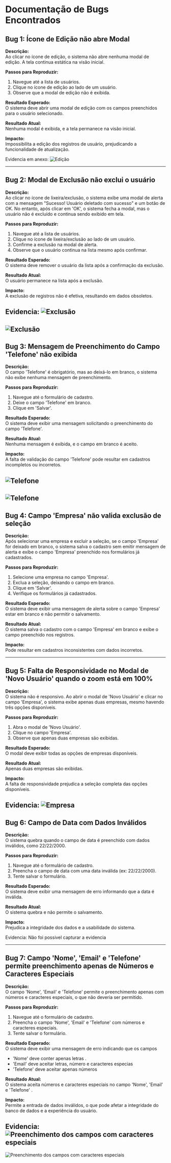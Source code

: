 # Documentação de Bugs Encontrados

## Bug 1: Ícone de Edição não abre Modal
**Descrição:**  
Ao clicar no ícone de edição, o sistema não abre nenhuma modal de edição. A tela continua estática na visão inicial.

**Passos para Reproduzir:**
1. Navegue até a lista de usuários.
2. Clique no ícone de edição ao lado de um usuário.
3. Observe que a modal de edição não é exibida.

**Resultado Esperado:**  
O sistema deve abrir uma modal de edição com os campos preenchidos para o usuário selecionado.

**Resultado Atual:**  
Nenhuma modal é exibida, e a tela permanece na visão inicial.

**Impacto:**  
Impossibilita a edição dos registros de usuário, prejudicando a funcionalidade de atualização.

Evidencia em anexo:
![Edição](src/img/Edicao.png)

---

## Bug 2: Modal de Exclusão não exclui o usuário
**Descrição:**  
Ao clicar no ícone de lixeira/exclusão, o sistema exibe uma modal de alerta com a mensagem "Sucesso! Usuário deletado com sucesso" e um botão de OK. No entanto, após clicar em 'OK', o sistema fecha a modal, mas o usuário não é excluído e continua sendo exibido em tela.

**Passos para Reproduzir:**
1. Navegue até a lista de usuários.
2. Clique no ícone de lixeira/exclusão ao lado de um usuário.
3. Confirme a exclusão na modal de alerta.
4. Observe que o usuário continua na lista mesmo após confirmar.

**Resultado Esperado:**  
O sistema deve remover o usuário da lista após a confirmação da exclusão.

**Resultado Atual:**  
O usuário permanece na lista após a exclusão.

**Impacto:**  
A exclusão de registros não é efetiva, resultando em dados obsoletos.

Evidencia:
![Exclusão](src/img/exclusao01.png)
-
![Exclusão](src/img/exclusao02.png)
---

## Bug 3: Mensagem de Preenchimento do Campo 'Telefone' não exibida
**Descrição:**  
O campo 'Telefone' é obrigatório, mas ao deixá-lo em branco, o sistema não exibe nenhuma mensagem de preenchimento.

**Passos para Reproduzir:**
1. Navegue até o formulário de cadastro.
2. Deixe o campo 'Telefone' em branco.
3. Clique em 'Salvar'.

**Resultado Esperado:**  
O sistema deve exibir uma mensagem solicitando o preenchimento do campo 'Telefone'.

**Resultado Atual:**  
Nenhuma mensagem é exibida, e o campo em branco é aceito.

**Impacto:**  
A falta de validação do campo 'Telefone' pode resultar em cadastros incompletos ou incorretos.

![Telefone](src/img/telefone01.png)
-
![Telefone](src/img/telefone02.png)
---

## Bug 4: Campo 'Empresa' não valida exclusão de seleção
**Descrição:**  
Após selecionar uma empresa e excluir a seleção, se o campo 'Empresa' for deixado em branco, o sistema salva o cadastro sem emitir mensagem de alerta e exibe o campo 'Empresa' preenchido nos formulários já cadastrados.

**Passos para Reproduzir:**
1. Selecione uma empresa no campo 'Empresa'.
2. Exclua a seleção, deixando o campo em branco.
3. Clique em 'Salvar'.
4. Verifique os formulários já cadastrados.

**Resultado Esperado:**  
O sistema deve exibir uma mensagem de alerta sobre o campo 'Empresa' estar em branco e não permitir o salvamento.

**Resultado Atual:**  
O sistema salva o cadastro com o campo 'Empresa' em branco e exibe o campo preenchido nos registros.

**Impacto:**  
Pode resultar em cadastros inconsistentes com dados incorretos.

---

## Bug 5: Falta de Responsividade no Modal de 'Novo Usuário' quando o zoom está em 100%
**Descrição:**  
O sistema não é responsivo. Ao abrir o modal de 'Novo Usuário' e clicar no campo 'Empresa', o sistema exibe apenas duas empresas, mesmo havendo três opções disponíveis.

**Passos para Reproduzir:**
1. Abra o modal de 'Novo Usuário'.
2. Clique no campo 'Empresa'.
3. Observe que apenas duas empresas são exibidas.

**Resultado Esperado:**  
O modal deve exibir todas as opções de empresas disponíveis.

**Resultado Atual:**  
Apenas duas empresas são exibidas.

**Impacto:**  
A falta de responsividade prejudica a seleção completa das opções disponíveis.

Evidencia:
![Empresa](src/img/empresa01.png)
---

## Bug 6: Campo de Data com Dados Inválidos
**Descrição:**  
O sistema quebra quando o campo de data é preenchido com dados inválidos, como 22/22/2000.

**Passos para Reproduzir:**
1. Navegue até o formulário de cadastro.
2. Preencha o campo de data com uma data inválida (ex: 22/22/2000).
3. Tente salvar o formulário.

**Resultado Esperado:**  
O sistema deve exibir uma mensagem de erro informando que a data é inválida.

**Resultado Atual:**  
O sistema quebra e não permite o salvamento.

**Impacto:**  
Prejudica a integridade dos dados e a usabilidade do sistema.

Evidencia: Não foi possivel capturar a evidencia

---

## Bug 7: Campo 'Nome', 'Email' e 'Telefone' permite preenchimento apenas de Números e Caracteres Especiais
**Descrição:**  
O campo 'Nome', 'Email' e 'Telefone'  permite o preenchimento apenas com números e caracteres especiais, o que não deveria ser permitido.

**Passos para Reproduzir:**
1. Navegue até o formulário de cadastro.
2. Preencha o campo 'Nome', 'Email' e 'Telefone'  com números e caracteres especiais.
3. Tente salvar o formulário.

**Resultado Esperado:**  
O sistema deve exibir uma mensagem de erro indicando que os campos 
- 'Nome' deve conter apenas letras .
- 'Email' deve aceitar letras, número e caracteres especias
- 'Telefone' deve aceitar apenas números

**Resultado Atual:**  
O sistema aceita números e caracteres especiais no campo 'Nome', 'Email' e 'Telefone' .

**Impacto:**  
Permite a entrada de dados inválidos, o que pode afetar a integridade do banco de dados e a experiência do usuário.

Evidencia:
![Preenchimento dos campos com caracteres especiais](src/img/CamposCaracteresEspeciais01.png)
-
![Preenchimento dos campos com caracteres especiais](src/img/CamposCaracteresEspeciais02.png)

